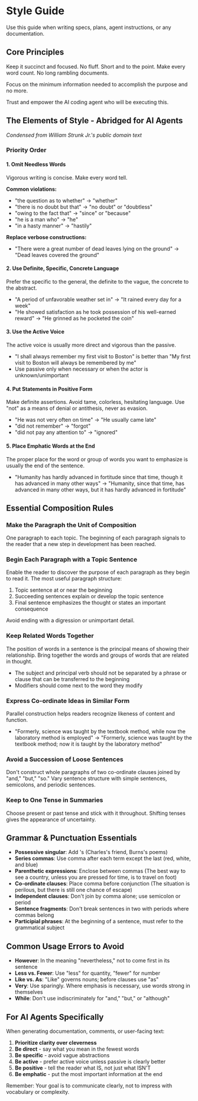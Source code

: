 # Style Guide

Use this guide when writing specs, plans, agent instructions, or any documentation.

## Core Principles

Keep it succinct and focused. No fluff. Short and to the point. Make every word count. No long rambling documents.

Focus on the minimum information needed to accomplish the purpose and no more.

Trust and empower the AI coding agent who will be executing this.

## The Elements of Style - Abridged for AI Agents

_Condensed from William Strunk Jr.'s public domain text_

### Priority Order

#### 1. Omit Needless Words
Vigorous writing is concise. Make every word tell.

**Common violations:**
- "the question as to whether" → "whether"
- "there is no doubt but that" → "no doubt" or "doubtless"
- "owing to the fact that" → "since" or "because"
- "he is a man who" → "he"
- "in a hasty manner" → "hastily"

**Replace verbose constructions:**
- "There were a great number of dead leaves lying on the ground" → "Dead leaves covered the ground"

#### 2. Use Definite, Specific, Concrete Language
Prefer the specific to the general, the definite to the vague, the concrete to the abstract.

- "A period of unfavorable weather set in" → "It rained every day for a week"
- "He showed satisfaction as he took possession of his well-earned reward" → "He grinned as he pocketed the coin"

#### 3. Use the Active Voice
The active voice is usually more direct and vigorous than the passive.

- "I shall always remember my first visit to Boston" is better than "My first visit to Boston will always be remembered by me"
- Use passive only when necessary or when the actor is unknown/unimportant

#### 4. Put Statements in Positive Form
Make definite assertions. Avoid tame, colorless, hesitating language. Use "not" as a means of denial or antithesis, never as evasion.

- "He was not very often on time" → "He usually came late"
- "did not remember" → "forgot"
- "did not pay any attention to" → "ignored"

#### 5. Place Emphatic Words at the End
The proper place for the word or group of words you want to emphasize is usually the end of the sentence.

- "Humanity has hardly advanced in fortitude since that time, though it has advanced in many other ways" → "Humanity, since that time, has advanced in many other ways, but it has hardly advanced in fortitude"

## Essential Composition Rules

### Make the Paragraph the Unit of Composition
One paragraph to each topic. The beginning of each paragraph signals to the reader that a new step in development has been reached.

### Begin Each Paragraph with a Topic Sentence
Enable the reader to discover the purpose of each paragraph as they begin to read it. The most useful paragraph structure:
1. Topic sentence at or near the beginning
2. Succeeding sentences explain or develop the topic sentence
3. Final sentence emphasizes the thought or states an important consequence

Avoid ending with a digression or unimportant detail.

### Keep Related Words Together
The position of words in a sentence is the principal means of showing their relationship. Bring together the words and groups of words that are related in thought.

- The subject and principal verb should not be separated by a phrase or clause that can be transferred to the beginning
- Modifiers should come next to the word they modify

### Express Co-ordinate Ideas in Similar Form
Parallel construction helps readers recognize likeness of content and function.

- "Formerly, science was taught by the textbook method, while now the laboratory method is employed" → "Formerly, science was taught by the textbook method; now it is taught by the laboratory method"

### Avoid a Succession of Loose Sentences
Don't construct whole paragraphs of two co-ordinate clauses joined by "and," "but," "so." Vary sentence structure with simple sentences, semicolons, and periodic sentences.

### Keep to One Tense in Summaries
Choose present or past tense and stick with it throughout. Shifting tenses gives the appearance of uncertainty.

## Grammar & Punctuation Essentials

- **Possessive singular**: Add 's (Charles's friend, Burns's poems)
- **Series commas**: Use comma after each term except the last (red, white, and blue)
- **Parenthetic expressions**: Enclose between commas (The best way to see a country, unless you are pressed for time, is to travel on foot)
- **Co-ordinate clauses**: Place comma before conjunction (The situation is perilous, but there is still one chance of escape)
- **Independent clauses**: Don't join by comma alone; use semicolon or period
- **Sentence fragments**: Don't break sentences in two with periods where commas belong
- **Participial phrases**: At the beginning of a sentence, must refer to the grammatical subject

## Common Usage Errors to Avoid

- **However**: In the meaning "nevertheless," not to come first in its sentence
- **Less vs. Fewer**: Use "less" for quantity, "fewer" for number
- **Like vs. As**: "Like" governs nouns; before clauses use "as"
- **Very**: Use sparingly. Where emphasis is necessary, use words strong in themselves
- **While**: Don't use indiscriminately for "and," "but," or "although"

## For AI Agents Specifically

When generating documentation, comments, or user-facing text:
1. **Prioritize clarity over cleverness**
2. **Be direct** - say what you mean in the fewest words
3. **Be specific** - avoid vague abstractions
4. **Be active** - prefer active voice unless passive is clearly better
5. **Be positive** - tell the reader what IS, not just what ISN'T
6. **Be emphatic** - put the most important information at the end

Remember: Your goal is to communicate clearly, not to impress with vocabulary or complexity.

